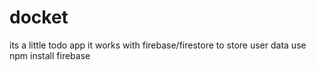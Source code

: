 # docket
its a little todo app
it works with firebase/firestore to store user data
use npm install firebase
